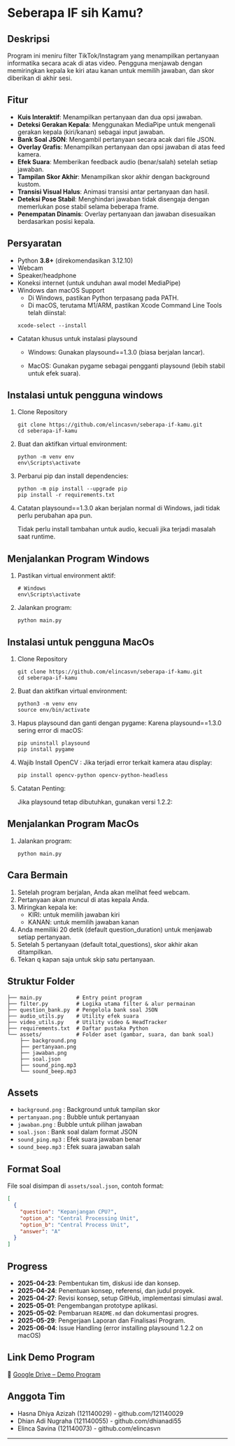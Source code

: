 # Seberapa IF sih Kamu?

## Deskripsi
Program ini meniru filter TikTok/Instagram yang menampilkan pertanyaan informatika secara acak di atas video. Pengguna menjawab dengan memiringkan kepala ke kiri atau kanan untuk memilih jawaban, dan skor diberikan di akhir sesi.

## Fitur
- **Kuis Interaktif**: Menampilkan pertanyaan dan dua opsi jawaban.
- **Deteksi Gerakan Kepala**: Menggunakan MediaPipe untuk mengenali gerakan kepala (kiri/kanan) sebagai input jawaban.
- **Bank Soal JSON**: Mengambil pertanyaan secara acak dari file JSON.
- **Overlay Grafis**: Menampilkan pertanyaan dan opsi jawaban di atas feed kamera.
- **Efek Suara**: Memberikan feedback audio (benar/salah) setelah setiap jawaban.
- **Tampilan Skor Akhir**: Menampilkan skor akhir dengan background kustom.
- **Transisi Visual Halus**: Animasi transisi antar pertanyaan dan hasil.
- **Deteksi Pose Stabil**: Menghindari jawaban tidak disengaja dengan memerlukan pose stabil selama beberapa frame.
- **Penempatan Dinamis**: Overlay pertanyaan dan jawaban disesuaikan berdasarkan posisi kepala.

## Persyaratan
- Python **3.8+** (direkomendasikan 3.12.10)
- Webcam
- Speaker/headphone
- Koneksi internet (untuk unduhan awal model MediaPipe)
- Windows dan macOS Support
   - Di Windows, pastikan Python terpasang pada PATH.
   - Di macOS, terutama M1/ARM, pastikan Xcode Command Line Tools telah diinstal:
   ```
   xcode-select --install
   ```
- Catatan khusus untuk instalasi playsound
   - Windows: Gunakan playsound==1.3.0 (biasa berjalan lancar).

   - MacOS: Gunakan pygame sebagai pengganti playsound (lebih stabil untuk efek suara).

## Instalasi untuk pengguna windows

1. Clone Repository
   ```
   git clone https://github.com/elincasvn/seberapa-if-kamu.git
   cd seberapa-if-kamu
   ```
   
3. Buat dan aktifkan virtual environment:
   ```
   python -m venv env
   env\Scripts\activate
   ```
4. Perbarui pip dan install dependencies:
   ```
   python -m pip install --upgrade pip
   pip install -r requirements.txt
   ```
5. Catatan 
   playsound==1.3.0 akan berjalan normal di Windows, jadi tidak perlu perubahan apa pun.

   Tidak perlu install tambahan untuk audio, kecuali jika terjadi masalah saat runtime.

## Menjalankan Program Windows
1. Pastikan virtual environment aktif:
   ```
   # Windows
   env\Scripts\activate
   ```
   
2. Jalankan program:
   ```
   python main.py
   ```
## Instalasi untuk pengguna MacOs

1. Clone Repository
   ```
   git clone https://github.com/elincasvn/seberapa-if-kamu.git
   cd seberapa-if-kamu
   ```

2. Buat dan aktifkan virtual environment:
   ```
   python3 -m venv env
   source env/bin/activate
   ```

3. Hapus playsound dan ganti dengan pygame:
   Karena playsound==1.3.0 sering error di macOS:
   ```
   pip uninstall playsound
   pip install pygame
   ```

4. Wajib Install OpenCV :
   Jika terjadi error terkait kamera atau display:
   ```
   pip install opencv-python opencv-python-headless
   ```

5. Catatan Penting:

   Jika playsound tetap dibutuhkan, gunakan versi 1.2.2:
   

## Menjalankan Program MacOs

1. Jalankan program:
   ```
   python main.py
   ```

## Cara Bermain
1. Setelah program berjalan, Anda akan melihat feed webcam.
2. Pertanyaan akan muncul di atas kepala Anda.
3. Miringkan kepala ke:
   - KIRI: untuk memilih jawaban kiri
   - KANAN: untuk memilih jawaban kanan
4. Anda memiliki 20 detik (default question_duration) untuk menjawab setiap pertanyaan.
5. Setelah 5 pertanyaan (default total_questions), skor akhir akan ditampilkan.
6. Tekan q kapan saja untuk skip satu pertanyaan.

## Struktur Folder
```
├── main.py           # Entry point program
├── filter.py         # Logika utama filter & alur permainan
├── question_bank.py  # Pengelola bank soal JSON
├── audio_utils.py    # Utility efek suara
├── video_utils.py    # Utility video & HeadTracker
├── requirements.txt  # Daftar pustaka Python
└── assets/           # Folder aset (gambar, suara, dan bank soal)
    ├── background.png
    ├── pertanyaan.png
    ├── jawaban.png
    ├── soal.json
    ├── sound_ping.mp3
    └── sound_beep.mp3
```

## Assets
- `background.png` : Background untuk tampilan skor
- `pertanyaan.png` : Bubble untuk pertanyaan
- `jawaban.png` : Bubble untuk pilihan jawaban
- `soal.json` : Bank soal dalam format JSON
- `sound_ping.mp3` : Efek suara jawaban benar
- `sound_beep.mp3` : Efek suara jawaban salah

## Format Soal

File soal disimpan di `assets/soal.json`, contoh format:

```json
[
  {
    "question": "Kepanjangan CPU?",
    "option_a": "Central Processing Unit",
    "option_b": "Central Process Unit",
    "answer": "A"
  }
]
```

## Progress

* **2025-04-23**: Pembentukan tim, diskusi ide dan konsep.
* **2025-04-24**: Penentuan konsep, referensi, dan judul proyek.
* **2025-04-27**: Revisi konsep, setup GitHub, implementasi simulasi awal.
* **2025-05-01**: Pengembangan prototype aplikasi.
* **2025-05-02**: Pembaruan `README.md` dan dokumentasi progres.
* **2025-05-29**: Pengerjaan Laporan dan Finalisasi Program.
* **2025-06-04**: Issue Handling (error installing playsound 1.2.2 on macOS)

## Link Demo Program
📁 [Google Drive – Demo Program](https://drive.google.com/drive/folders/1SqHaEJ1cybg_ll-DF9oI0a13RtRJ4o8p?usp=sharing)

## Anggota Tim
* Hasna Dhiya Azizah (121140029) - github.com/121140029
* Dhian Adi Nugraha (121140055) - github.com/dhianadi55
* Elinca Savina (121140073) - github.com/elincasvn
---
